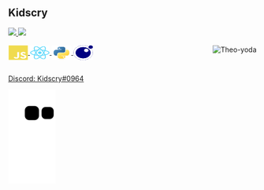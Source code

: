 ## Kidscry
 <div>
  <a href="https://github.com/Kidscry">
  <img height="160em" src="https://github-readme-stats.vercel.app/api?username=Kidscry&show_icons=true&theme=dracula&include_all_commits=true&count_private=true"/>
  <img height="161em" src="https://github-readme-stats.vercel.app/api/top-langs/?username=Kidscry&layout=compact&langs_count=7&theme=dracula"/>
</div>
<div style="display: inline_block"><br>
  <img align="center" alt="Theo-Js" height="30" width="40" src="https://raw.githubusercontent.com/devicons/devicon/master/icons/javascript/javascript-plain.svg">
  <img align="center" alt="Theo-React" height="30" width="40" src="https://raw.githubusercontent.com/devicons/devicon/master/icons/react/react-original.svg">
  <img align="center" alt="Theo-Python" height="30" width="40" src="https://raw.githubusercontent.com/devicons/devicon/master/icons/python/python-original.svg">
  <img align="center" alt="Theo-Csharp" height="30" width="40" src="https://raw.githubusercontent.com/devicons/devicon/00f02ef57fb7601fd1ddcc2fe6fe670fef3ae3e4/icons/lua/lua-plain.svg">
  <img align="right" alt="Theo-yoda" src="https://cdn.discordapp.com/attachments/877211713135607829/882093844005531690/a476d916d4a4b3289bb8eac6a9b8e485.webp">
</div>
  
## 
Discord: Kidscry#0964
<div> 

  ![Snake animation](https://github.com/rafaballerini/rafaballerini/blob/output/github-contribution-grid-snake.svg)
 
</div>
